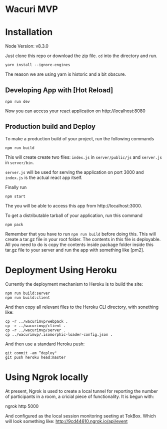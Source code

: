 # Wacuri MVP


# Installation

Node Version: v8.3.0

Just clone this repo or download the zip file. `cd` into the directory and run.

    yarn install --ignore-engines

The reason we are using yarn is historic and a bit obscure.

## Developing App with [Hot Reload]

    npm run dev

Now you can access your react application on http://localhost:8080

## Production build and Deploy
To make a production build of your project, run the following commands

    npm run build

This will create create two files: `index.js` in `server/public/js` and `server.js` in `server/bin`.

`server.js` will be used for serving the application on port 3000 and `index.js` is the actual react app itself.

Finally run

    npm start

The you will be able to access this app from http://localhost:3000.

To get a distributable tarball of your application, run this command

    npm pack

Remember that you have to run `npm run build` before doing this. This will create a tar.gz file in your root folder. The contents in this file is deployable. All you need to do is copy the contents inside package folder inside this tar.gz file to your server and run the app with something like [pm2].

# Deployment Using Heroku

Currently the deployment mechanism to Heroku is to build the site:

    npm run build:server
    npm run build:client

And then copy all relevant files to the Heroku CLI directory, with sonething like:

    cp -r ../wacurimvp/webpack .
    cp -r ../wacurimvp/client .
    cp -r ../wacurimvp/server .        
    cp ../wacurimvp/.isomorphic-loader-config.json .

And then use a standard Heroku push:

    git commit -am “deploy"
    git push heroku head:master 

# Using Ngrok locally

At present, Ngrok is used to create a local tunnel for reporting the number of participants in a room, a cricial piece of functionality. 
It is begun with:

  ngrok http 5000

And configured as the local session monitoring seeting at TokBox. Which will look something like:  http://9cd44610.ngrok.io/api/event

